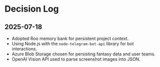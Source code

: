 # Decision Log

## 2025-07-18
- Adopted Roo memory bank for persistent project context.
- Using Node.js with the `node-telegram-bot-api` library for bot interactions.
- Azure Blob Storage chosen for persisting fantasy data and user teams.
- OpenAI Vision API used to parse screenshot images into JSON.

